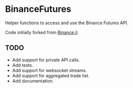 # BinanceFutures
Helper functions to access and use the Binance Futures API.

Code initially forked from [Binance.jl](https://github.com/DennisRutjes/Binance.jl/).


## TODO
- Add support for private API calls.
- Add tests.
- Add support for websocket streams.
- Add support for aggregated trade list.
- Add documentation.